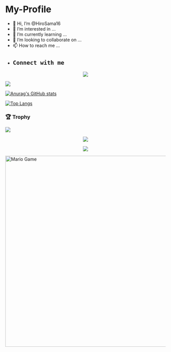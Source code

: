 # My-Profile
- 👋 Hi, I’m @HiroSama16
- 👀 I’m interested in ...
- 🌱 I’m currently learning ...
- 💞️ I’m looking to collaborate on ...
- 📫 How to reach me ...
- ## ```Connect with me```
<p align="center">
  <a href="https://wa.me/6285836889881"><img src="https://img.shields.io/badge/WhatsApp-25D366?style=for-the-badge&logo=whatsapp&logoColor=white" />

<a href="[https://www.facebook.com/profile.php?id=100015526687857](https://www.facebook.com/profile.php?id=100067653206896&mibextid=ZbWKwL)"><img src="https://img.shields.io/badge/Facebook-%234267B2.svg?&style=for-the-badge&logo=facebook&logoColor=white" />
<!---
HiroSama16/HiroSama16 is a ✨ special ✨ repository because its `README.md` (this file) appears on your GitHub profile.
You can click the Preview link to take a look at your changes.
--->
![Anurag's GitHub stats](https://github-readme-stats.vercel.app/api?username=HiroSama16&show_icons=true&theme=radical)

[![Top Langs](https://github-readme-stats.vercel.app/api/top-langs/?username=anuraghazra&layout=compact)](https://github.com/anuraghazra/github-readme-stats)

### 🏆 Trophy

![](https://github-profile-trophy.vercel.app/?username=HiroSama16&row=2&column=3&layout=compact&theme=onedark)

<p align="center">
   <img src="https://github-readme-streak-stats.herokuapp.com/?user=HiroSama16" />
</p>

<p align="center">
  <img src="https://komarev.com/ghpvc/?username=HiroSama16&label=VIEWS&style=flat-square&color=orange" />
</p>

<img src="https://github.com/TheDudeThatCode/TheDudeThatCode/blob/master/Assets/Mario_Gameplay.gif" alt="Mario Game" width="600" />
